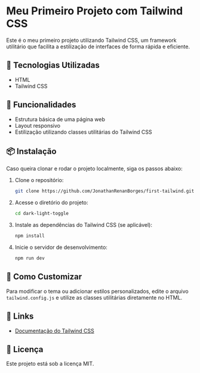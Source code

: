 # Meu Primeiro Projeto com Tailwind CSS

Este é o meu primeiro projeto utilizando Tailwind CSS, um framework utilitário que facilita a estilização de interfaces de forma rápida e eficiente.

## 🚀 Tecnologias Utilizadas
- HTML
- Tailwind CSS

## 📌 Funcionalidades
- Estrutura básica de uma página web
- Layout responsivo
- Estilização utilizando classes utilitárias do Tailwind CSS

## 📦 Instalação
Caso queira clonar e rodar o projeto localmente, siga os passos abaixo:

1. Clone o repositório:
   ```bash
   git clone https://github.com/JonathanRenanBorges/first-tailwind.git
   ```

2. Acesse o diretório do projeto:
   ```bash
   cd dark-light-toggle
   ```

3. Instale as dependências do Tailwind CSS (se aplicável):
   ```bash
   npm install
   ```

4. Inicie o servidor de desenvolvimento:
   ```bash
   npm run dev
   ```

## 🎨 Como Customizar
Para modificar o tema ou adicionar estilos personalizados, edite o arquivo `tailwind.config.js` e utilize as classes utilitárias diretamente no HTML.

## 🔗 Links
- [Documentação do Tailwind CSS](https://tailwindcss.com/docs)

## 📜 Licença
Este projeto está sob a licença MIT.

